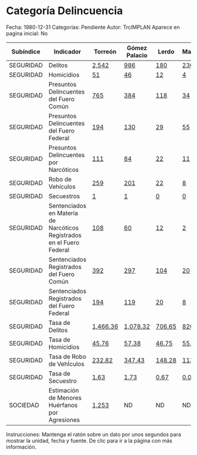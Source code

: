 Categoría Delincuencia
=====

Fecha: 1980-12-31
Categorías: Pendiente
Autor: TrcIMPLAN
Aparece en pagina inicial: No

<table class="table table-bordered matriz">
<thead>
  <tr>
    <th>Subíndice</th>
    <th>Indicador</th>
    <th>Torreón</th>
    <th>Gómez Palacio</th>
    <th>Lerdo</th>
    <th>Matamoros</th>
    <th>La Laguna</th>
  </tr>
</thead>
<tbody>
  <tr>
    <td class="subindice color3">SEGURIDAD</td>
    <td class="indicador color3">Delitos</td>
    <td class="derecha color3"><a class="vinculo" href="../indicadores-torreon/seguridad-delitos.html" data-toggle="tooltip" title="Cantidad, 2014-06-30, Secretariado Ejecutivo del Sistema Nacional de Seguridad Pública">2,542</a></td>
    <td class="derecha color3"><a class="vinculo" href="../indicadores-gomez-palacio/seguridad-delitos.html" data-toggle="tooltip" title="Cantidad, 2014-06-30, Secretariado Ejecutivo del Sistema Nacional de Seguridad Pública">986</a></td>
    <td class="derecha color3"><a class="vinculo" href="../indicadores-lerdo/seguridad-delitos.html" data-toggle="tooltip" title="Cantidad, 2014-06-30, Secretariado Ejecutivo del Sistema Nacional de Seguridad Pública">180</a></td>
    <td class="derecha color3"><a class="vinculo" href="../indicadores-matamoros/seguridad-delitos.html" data-toggle="tooltip" title="Cantidad, 2014-06-30, Secretariado Ejecutivo del Sistema Nacional de Seguridad Pública">230</a></td>
    <td class="derecha color3"><a class="vinculo" href="../indicadores-la-laguna/seguridad-delitos.html" data-toggle="tooltip" title="Cantidad, 2014-06-30, Secretariado Ejecutivo del Sistema Nacional de Seguridad Pública">3,938</a></td>
  </tr>
  <tr>
    <td class="subindice color3">SEGURIDAD</td>
    <td class="indicador color3">Homicidios</td>
    <td class="derecha color3"><a class="vinculo" href="../indicadores-torreon/seguridad-homicidios.html" data-toggle="tooltip" title="Cantidad, 2014-06-30, Secretariado Ejecutivo del Sistema Nacional de Seguridad Pública">51</a></td>
    <td class="derecha color3"><a class="vinculo" href="../indicadores-gomez-palacio/seguridad-homicidios.html" data-toggle="tooltip" title="Cantidad, 2014-06-30, Secretariado Ejecutivo del Sistema Nacional de Seguridad Pública">46</a></td>
    <td class="derecha color3"><a class="vinculo" href="../indicadores-lerdo/seguridad-homicidios.html" data-toggle="tooltip" title="Cantidad, 2014-06-30, Secretariado Ejecutivo del Sistema Nacional de Seguridad Pública">12</a></td>
    <td class="derecha color3"><a class="vinculo" href="../indicadores-matamoros/seguridad-homicidios.html" data-toggle="tooltip" title="Cantidad, 2014-06-30, Secretariado Ejecutivo del Sistema Nacional de Seguridad Pública">4</a></td>
    <td class="derecha color3"><a class="vinculo" href="../indicadores-la-laguna/seguridad-homicidios.html" data-toggle="tooltip" title="Cantidad, 2014-06-30, Secretariado Ejecutivo del Sistema Nacional de Seguridad Pública">113</a></td>
  </tr>
  <tr>
    <td class="subindice color3">SEGURIDAD</td>
    <td class="indicador color3">Presuntos Delincuentes del Fuero Común</td>
    <td class="derecha color3"><a class="vinculo" href="../indicadores-torreon/seguridad-presuntos-delincuentes-del-fuero-comun.html" data-toggle="tooltip" title="Cantidad, 2008-12-31, INEGI">765</a></td>
    <td class="derecha color3"><a class="vinculo" href="../indicadores-gomez-palacio/seguridad-presuntos-delincuentes-del-fuero-comun.html" data-toggle="tooltip" title="Cantidad, 2008-12-31, INEGI">384</a></td>
    <td class="derecha color3"><a class="vinculo" href="../indicadores-lerdo/seguridad-presuntos-delincuentes-del-fuero-comun.html" data-toggle="tooltip" title="Cantidad, 2008-12-31, INEGI">118</a></td>
    <td class="derecha color3"><a class="vinculo" href="../indicadores-matamoros/seguridad-presuntos-delincuentes-del-fuero-comun.html" data-toggle="tooltip" title="Cantidad, 2008-12-31, INEGI">34</a></td>
    <td class="derecha color3"><a class="vinculo" href="../indicadores-la-laguna/seguridad-presuntos-delincuentes-del-fuero-comun.html" data-toggle="tooltip" title="Cantidad, 2008-12-31, INEGI">1,301</a></td>
  </tr>
  <tr>
    <td class="subindice color3">SEGURIDAD</td>
    <td class="indicador color3">Presuntos Delincuentes del Fuero Federal</td>
    <td class="derecha color3"><a class="vinculo" href="../indicadores-torreon/seguridad-presuntos-delincuentes-del-fuero-federal.html" data-toggle="tooltip" title="Cantidad, 2008-12-31, INEGI">194</a></td>
    <td class="derecha color3"><a class="vinculo" href="../indicadores-gomez-palacio/seguridad-presuntos-delincuentes-del-fuero-federal.html" data-toggle="tooltip" title="Cantidad, 2008-12-31, INEGI">130</a></td>
    <td class="derecha color3"><a class="vinculo" href="../indicadores-lerdo/seguridad-presuntos-delincuentes-del-fuero-federal.html" data-toggle="tooltip" title="Cantidad, 2008-12-31, INEGI">29</a></td>
    <td class="derecha color3"><a class="vinculo" href="../indicadores-matamoros/seguridad-presuntos-delincuentes-del-fuero-federal.html" data-toggle="tooltip" title="Cantidad, 2008-12-31, INEGI">55</a></td>
    <td class="derecha color3"><a class="vinculo" href="../indicadores-la-laguna/seguridad-presuntos-delincuentes-del-fuero-federal.html" data-toggle="tooltip" title="Cantidad, 2008-12-31, INEGI">408</a></td>
  </tr>
  <tr>
    <td class="subindice color3">SEGURIDAD</td>
    <td class="indicador color3">Presuntos Delincuentes por Narcóticos</td>
    <td class="derecha color3"><a class="vinculo" href="../indicadores-torreon/seguridad-presuntos-delincuentes-por-narcoticos.html" data-toggle="tooltip" title="Cantidad, 2008-12-31, INEGI">111</a></td>
    <td class="derecha color3"><a class="vinculo" href="../indicadores-gomez-palacio/seguridad-presuntos-delincuentes-por-narcoticos.html" data-toggle="tooltip" title="Cantidad, 2008-12-31, INEGI">84</a></td>
    <td class="derecha color3"><a class="vinculo" href="../indicadores-lerdo/seguridad-presuntos-delincuentes-por-narcoticos.html" data-toggle="tooltip" title="Cantidad, 2008-12-31, INEGI">22</a></td>
    <td class="derecha color3"><a class="vinculo" href="../indicadores-matamoros/seguridad-presuntos-delincuentes-por-narcoticos.html" data-toggle="tooltip" title="Cantidad, 2008-12-31, INEGI">11</a></td>
    <td class="derecha color3"><a class="vinculo" href="../indicadores-la-laguna/seguridad-presuntos-delincuentes-por-narcoticos.html" data-toggle="tooltip" title="Cantidad, 2008-12-31, INEGI">228</a></td>
  </tr>
  <tr>
    <td class="subindice color3">SEGURIDAD</td>
    <td class="indicador color3">Robo de Vehículos</td>
    <td class="derecha color3"><a class="vinculo" href="../indicadores-torreon/seguridad-robo-de-vehiculos.html" data-toggle="tooltip" title="Cantidad, 2014-06-30, Secretariado Ejecutivo del Sistema Nacional de Seguridad Pública">259</a></td>
    <td class="derecha color3"><a class="vinculo" href="../indicadores-gomez-palacio/seguridad-robo-de-vehiculos.html" data-toggle="tooltip" title="Cantidad, 2014-06-30, Secretariado Ejecutivo del Sistema Nacional de Seguridad Pública">201</a></td>
    <td class="derecha color3"><a class="vinculo" href="../indicadores-lerdo/seguridad-robo-de-vehiculos.html" data-toggle="tooltip" title="Cantidad, 2014-06-30, Secretariado Ejecutivo del Sistema Nacional de Seguridad Pública">22</a></td>
    <td class="derecha color3"><a class="vinculo" href="../indicadores-matamoros/seguridad-robo-de-vehiculos.html" data-toggle="tooltip" title="Cantidad, 2014-06-30, Secretariado Ejecutivo del Sistema Nacional de Seguridad Pública">8</a></td>
    <td class="derecha color3"><a class="vinculo" href="../indicadores-la-laguna/seguridad-robo-de-vehiculos.html" data-toggle="tooltip" title="Cantidad, 2014-06-30, Secretariado Ejecutivo del Sistema Nacional de Seguridad Pública">490</a></td>
  </tr>
  <tr>
    <td class="subindice color3">SEGURIDAD</td>
    <td class="indicador color3">Secuestros</td>
    <td class="derecha color3"><a class="vinculo" href="../indicadores-torreon/seguridad-secuestros.html" data-toggle="tooltip" title="Cantidad, 2014-06-30, Secretariado Ejecutivo del Sistema Nacional de Seguridad Pública">1</a></td>
    <td class="derecha color3"><a class="vinculo" href="../indicadores-gomez-palacio/seguridad-secuestros.html" data-toggle="tooltip" title="Cantidad, 2014-06-30, Secretariado Ejecutivo del Sistema Nacional de Seguridad Pública">1</a></td>
    <td class="derecha color3"><a class="vinculo" href="../indicadores-lerdo/seguridad-secuestros.html" data-toggle="tooltip" title="Cantidad, 2014-06-30, Secretariado Ejecutivo del Sistema Nacional de Seguridad Pública">0</a></td>
    <td class="derecha color3"><a class="vinculo" href="../indicadores-matamoros/seguridad-secuestros.html" data-toggle="tooltip" title="Cantidad, 2014-06-30, Secretariado Ejecutivo del Sistema Nacional de Seguridad Pública">0</a></td>
    <td class="derecha color3"><a class="vinculo" href="../indicadores-la-laguna/seguridad-secuestros.html" data-toggle="tooltip" title="Cantidad, 2014-06-30, Secretariado Ejecutivo del Sistema Nacional de Seguridad Pública">2</a></td>
  </tr>
  <tr>
    <td class="subindice color3">SEGURIDAD</td>
    <td class="indicador color3">Sentenciados en Materia de Narcóticos Registrados en el Fuero Federal</td>
    <td class="derecha color3"><a class="vinculo" href="../indicadores-torreon/seguridad-sentenciados-en-materia-de-narcoticos-registrados-en-el-fuero-federal.html" data-toggle="tooltip" title="Cantidad, 2008-12-31, INEGI">108</a></td>
    <td class="derecha color3"><a class="vinculo" href="../indicadores-gomez-palacio/seguridad-sentenciados-en-materia-de-narcoticos-registrados-en-el-fuero-federal.html" data-toggle="tooltip" title="Cantidad, 2008-12-31, INEGI">60</a></td>
    <td class="derecha color3"><a class="vinculo" href="../indicadores-lerdo/seguridad-sentenciados-en-materia-de-narcoticos-registrados-en-el-fuero-federal.html" data-toggle="tooltip" title="Cantidad, 2008-12-31, INEGI">12</a></td>
    <td class="derecha color3"><a class="vinculo" href="../indicadores-matamoros/seguridad-sentenciados-en-materia-de-narcoticos-registrados-en-el-fuero-federal.html" data-toggle="tooltip" title="Cantidad, 2008-12-31, INEGI">2</a></td>
    <td class="derecha color3"><a class="vinculo" href="../indicadores-la-laguna/seguridad-sentenciados-en-materia-de-narcoticos-registrados-en-el-fuero-federal.html" data-toggle="tooltip" title="Cantidad, 2008-12-31, INEGI">182</a></td>
  </tr>
  <tr>
    <td class="subindice color3">SEGURIDAD</td>
    <td class="indicador color3">Sentenciados Registrados del Fuero Común</td>
    <td class="derecha color3"><a class="vinculo" href="../indicadores-torreon/seguridad-sentenciados-registrados-del-fuero-comun.html" data-toggle="tooltip" title="Cantidad, 2008-12-31, INEGI">392</a></td>
    <td class="derecha color3"><a class="vinculo" href="../indicadores-gomez-palacio/seguridad-sentenciados-registrados-del-fuero-comun.html" data-toggle="tooltip" title="Cantidad, 2008-12-31, INEGI">297</a></td>
    <td class="derecha color3"><a class="vinculo" href="../indicadores-lerdo/seguridad-sentenciados-registrados-del-fuero-comun.html" data-toggle="tooltip" title="Cantidad, 2008-12-31, INEGI">104</a></td>
    <td class="derecha color3"><a class="vinculo" href="../indicadores-matamoros/seguridad-sentenciados-registrados-del-fuero-comun.html" data-toggle="tooltip" title="Cantidad, 2008-12-31, INEGI">20</a></td>
    <td class="derecha color3"><a class="vinculo" href="../indicadores-la-laguna/seguridad-sentenciados-registrados-del-fuero-comun.html" data-toggle="tooltip" title="Cantidad, 2008-12-31, INEGI">813</a></td>
  </tr>
  <tr>
    <td class="subindice color3">SEGURIDAD</td>
    <td class="indicador color3">Sentenciados Registrados del Fuero Federal</td>
    <td class="derecha color3"><a class="vinculo" href="../indicadores-torreon/seguridad-sentenciados-registrados-del-fuero-federal.html" data-toggle="tooltip" title="Cantidad, 2008-12-31, INEGI">194</a></td>
    <td class="derecha color3"><a class="vinculo" href="../indicadores-gomez-palacio/seguridad-sentenciados-registrados-del-fuero-federal.html" data-toggle="tooltip" title="Cantidad, 2008-12-31, INEGI">119</a></td>
    <td class="derecha color3"><a class="vinculo" href="../indicadores-lerdo/seguridad-sentenciados-registrados-del-fuero-federal.html" data-toggle="tooltip" title="Cantidad, 2008-12-31, INEGI">20</a></td>
    <td class="derecha color3"><a class="vinculo" href="../indicadores-matamoros/seguridad-sentenciados-registrados-del-fuero-federal.html" data-toggle="tooltip" title="Cantidad, 2008-12-31, INEGI">8</a></td>
    <td class="derecha color3"><a class="vinculo" href="../indicadores-la-laguna/seguridad-sentenciados-registrados-del-fuero-federal.html" data-toggle="tooltip" title="Cantidad, 2008-12-31, INEGI">341</a></td>
  </tr>
  <tr>
    <td class="subindice color3">SEGURIDAD</td>
    <td class="indicador color3">Tasa de Delitos</td>
    <td class="derecha color3"><a class="vinculo" href="../indicadores-torreon/seguridad-tasa-de-delitos.html" data-toggle="tooltip" title="Cantidad, 2013-12-31, SNSP">1,466.36</a></td>
    <td class="derecha color3"><a class="vinculo" href="../indicadores-gomez-palacio/seguridad-tasa-de-delitos.html" data-toggle="tooltip" title="Cantidad, 2013-12-31, SNSP">1,078.32</a></td>
    <td class="derecha color3"><a class="vinculo" href="../indicadores-lerdo/seguridad-tasa-de-delitos.html" data-toggle="tooltip" title="Cantidad, 2013-12-31, SNSP">706.65</a></td>
    <td class="derecha color3"><a class="vinculo" href="../indicadores-matamoros/seguridad-tasa-de-delitos.html" data-toggle="tooltip" title="Cantidad, 2013-12-31, SNSP">820.27</a></td>
    <td class="derecha color3"><a class="vinculo" href="../indicadores-la-laguna/seguridad-tasa-de-delitos.html" data-toggle="tooltip" title="Cantidad, 2013-12-31, SNSP">1,216.77</a></td>
  </tr>
  <tr>
    <td class="subindice color3">SEGURIDAD</td>
    <td class="indicador color3">Tasa de Homicidios</td>
    <td class="derecha color3"><a class="vinculo" href="../indicadores-torreon/seguridad-tasa-de-homicidios.html" data-toggle="tooltip" title="Por cada 100 mil, 2013-12-31, SNSP">45.76</a></td>
    <td class="derecha color3"><a class="vinculo" href="../indicadores-gomez-palacio/seguridad-tasa-de-homicidios.html" data-toggle="tooltip" title="Por cada 100 mil, 2013-12-31, SNSP">57.38</a></td>
    <td class="derecha color3"><a class="vinculo" href="../indicadores-lerdo/seguridad-tasa-de-homicidios.html" data-toggle="tooltip" title="Por cada 100 mil, 2013-12-31, SNSP">46.75</a></td>
    <td class="derecha color3"><a class="vinculo" href="../indicadores-matamoros/seguridad-tasa-de-homicidios.html" data-toggle="tooltip" title="Por cada 100 mil, 2013-12-31, SNSP">55.70</a></td>
    <td class="derecha color3"><a class="vinculo" href="../indicadores-la-laguna/seguridad-tasa-de-homicidios.html" data-toggle="tooltip" title="Por cada 100 mil, 2013-12-31, SNSP">49.88</a></td>
  </tr>
  <tr>
    <td class="subindice color3">SEGURIDAD</td>
    <td class="indicador color3">Tasa de Robo de VehÍculos</td>
    <td class="derecha color3"><a class="vinculo" href="../indicadores-torreon/seguridad-tasa-de-robo-de-vehiculos.html" data-toggle="tooltip" title="Por cada 100 mil, 2013-12-31, SNSP">232.82</a></td>
    <td class="derecha color3"><a class="vinculo" href="../indicadores-gomez-palacio/seguridad-tasa-de-robo-de-vehiculos.html" data-toggle="tooltip" title="Por cada 100 mil, 2013-12-31, SNSP">347.43</a></td>
    <td class="derecha color3"><a class="vinculo" href="../indicadores-lerdo/seguridad-tasa-de-robo-de-vehiculos.html" data-toggle="tooltip" title="Por cada 100 mil, 2013-12-31, SNSP">148.28</a></td>
    <td class="derecha color3"><a class="vinculo" href="../indicadores-matamoros/seguridad-tasa-de-robo-de-vehiculos.html" data-toggle="tooltip" title="Por cada 100 mil, 2013-12-31, SNSP">113.20</a></td>
    <td class="derecha color3"><a class="vinculo" href="../indicadores-la-laguna/seguridad-tasa-de-robo-de-vehiculos.html" data-toggle="tooltip" title="Por cada 100 mil, 2013-12-31, SNSP">243.56</a></td>
  </tr>
  <tr>
    <td class="subindice color3">SEGURIDAD</td>
    <td class="indicador color3">Tasa de Secuestro</td>
    <td class="derecha color3"><a class="vinculo" href="../indicadores-torreon/seguridad-tasa-de-secuestro.html" data-toggle="tooltip" title="Por cada 100 mil, 2013-12-31, SNSP">1.63</a></td>
    <td class="derecha color3"><a class="vinculo" href="../indicadores-gomez-palacio/seguridad-tasa-de-secuestro.html" data-toggle="tooltip" title="Por cada 100 mil, 2013-12-31, SNSP">1.73</a></td>
    <td class="derecha color3"><a class="vinculo" href="../indicadores-lerdo/seguridad-tasa-de-secuestro.html" data-toggle="tooltip" title="Por cada 100 mil, 2013-12-31, SNSP">0.67</a></td>
    <td class="derecha color3"><a class="vinculo" href="../indicadores-matamoros/seguridad-tasa-de-secuestro.html" data-toggle="tooltip" title="Por cada 100 mil, 2013-12-31, SNSP">0.00</a></td>
    <td class="derecha color3"><a class="vinculo" href="../indicadores-la-laguna/seguridad-tasa-de-secuestro.html" data-toggle="tooltip" title="Por cada 100 mil, 2013-12-31, SNSP">1.40</a></td>
  </tr>
  <tr>
    <td class="subindice color4">SOCIEDAD</td>
    <td class="indicador color4">Estimación de Menores Huérfanos por Agresiones</td>
    <td class="derecha color4"><a class="vinculo" href="../indicadores-torreon/sociedad-estimacion-de-menores-huerfanos-por-agresiones.html" data-toggle="tooltip" title="Cantidad, 2012-12-31, IMPLAN">1,253</a></td>
    <td class="nd">ND</td>
    <td class="nd">ND</td>
    <td class="nd">ND</td>
    <td class="nd">ND</td>
  </tr>
</tbody>
</table>
<p class="instrucciones">Instrucciones: Mantenga el ratón sobre un dato por unos segundos para mostrar la unidad, fecha y fuente. De clic para ir a la página con más información.</p>